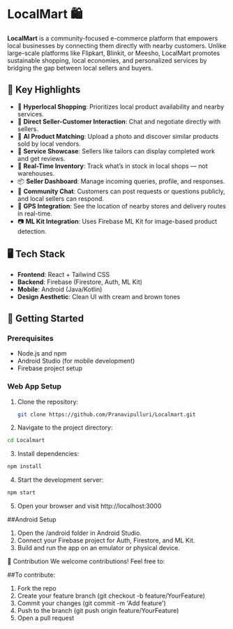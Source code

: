# LocalMart 🛍️

**LocalMart** is a community-focused e-commerce platform that empowers local businesses by connecting them directly with nearby customers. Unlike large-scale platforms like Flipkart, Blinkit, or Meesho, LocalMart promotes sustainable shopping, local economies, and personalized services by bridging the gap between local sellers and buyers.

## 🌟 Key Highlights

- 📍 **Hyperlocal Shopping**: Prioritizes local product availability and nearby services.
- 🤝 **Direct Seller-Customer Interaction**: Chat and negotiate directly with sellers.
- 🧠 **AI Product Matching**: Upload a photo and discover similar products sold by local vendors.
- 🧵 **Service Showcase**: Sellers like tailors can display completed work and get reviews.
- 🛒 **Real-Time Inventory**: Track what’s in stock in local shops — not warehouses.
- 📦 **Seller Dashboard**: Manage incoming queries, profile, and responses.
- 💬 **Community Chat**: Customers can post requests or questions publicly, and local sellers can respond.
- 🧭 **GPS Integration**: See the location of nearby stores and delivery routes in real-time.
- 📷 **ML Kit Integration**: Uses Firebase ML Kit for image-based product detection.

## 🖥️ Tech Stack

- **Frontend**: React + Tailwind CSS
- **Backend**: Firebase (Firestore, Auth, ML Kit)
- **Mobile**: Android (Java/Kotlin)
- **Design Aesthetic**: Clean UI with cream and brown tones

## 🚀 Getting Started

### Prerequisites

- Node.js and npm
- Android Studio (for mobile development)
- Firebase project setup

### Web App Setup

1. Clone the repository:
   ```bash
   git clone https://github.com/Pranavipulluri/Localmart.git
   
2. Navigate to the project directory:
  ```bash
  cd Localmart
```
3. Install dependencies:
  ```bash
  npm install
```
4. Start the development server:
  ```bash
  npm start
```
5. Open your browser and visit http://localhost:3000

##Android Setup
1. Open the /android folder in Android Studio.
2. Connect your Firebase project for Auth, Firestore, and ML Kit.
3. Build and run the app on an emulator or physical device.

🙌 Contribution
We welcome contributions! Feel free to:

##To contribute:
1. Fork the repo
2. Create your feature branch (git checkout -b feature/YourFeature)
3. Commit your changes (git commit -m 'Add feature')
4. Push to the branch (git push origin feature/YourFeature)
5. Open a pull request
